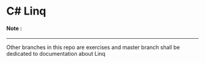 <h1>C# Linq</h1>
<h4>Note :</h4>
<hr/>
<p>Other branches in this repo are exercises and master branch shall be dedicated to documentation about Linq</p>
